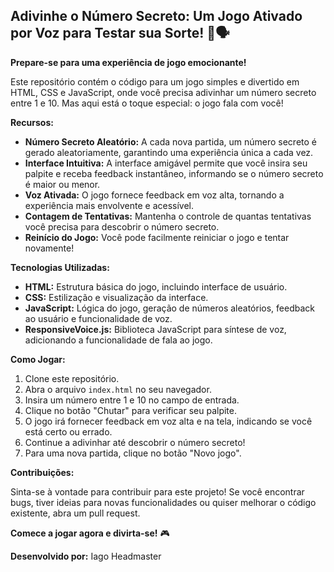 ## Adivinhe o Número Secreto: Um Jogo Ativado por Voz para Testar sua Sorte! 🎲🗣️

**Prepare-se para uma experiência de jogo emocionante!**

Este repositório contém o código para um jogo simples e divertido em HTML, CSS e JavaScript, onde você precisa adivinhar um número secreto entre 1 e 10. Mas aqui está o toque especial: o jogo fala com você! 

**Recursos:**

* **Número Secreto Aleatório:** A cada nova partida, um número secreto é gerado aleatoriamente, garantindo uma experiência única a cada vez.
* **Interface Intuitiva:** A interface amigável permite que você insira seu palpite e receba feedback instantâneo, informando se o número secreto é maior ou menor.
* **Voz Ativada:** O jogo fornece feedback em voz alta, tornando a experiência mais envolvente e acessível. 
* **Contagem de Tentativas:** Mantenha o controle de quantas tentativas você precisa para descobrir o número secreto.
* **Reinício do Jogo:** Você pode facilmente reiniciar o jogo e tentar novamente! 

**Tecnologias Utilizadas:**

* **HTML:** Estrutura básica do jogo, incluindo interface de usuário.
* **CSS:** Estilização e visualização da interface.
* **JavaScript:** Lógica do jogo, geração de números aleatórios, feedback ao usuário e funcionalidade de voz.
* **ResponsiveVoice.js:** Biblioteca JavaScript para síntese de voz, adicionando a funcionalidade de fala ao jogo.

**Como Jogar:**

1. Clone este repositório.
2. Abra o arquivo `index.html` no seu navegador.
3. Insira um número entre 1 e 10 no campo de entrada.
4. Clique no botão "Chutar" para verificar seu palpite.
5. O jogo irá fornecer feedback em voz alta e na tela, indicando se você está certo ou errado.
6. Continue a adivinhar até descobrir o número secreto!
7. Para uma nova partida, clique no botão "Novo jogo".

**Contribuições:**

Sinta-se à vontade para contribuir para este projeto! Se você encontrar bugs, tiver ideias para novas funcionalidades ou quiser melhorar o código existente, abra um pull request.

**Comece a jogar agora e divirta-se!** 🎮

**Desenvolvido por:** Iago Headmaster
